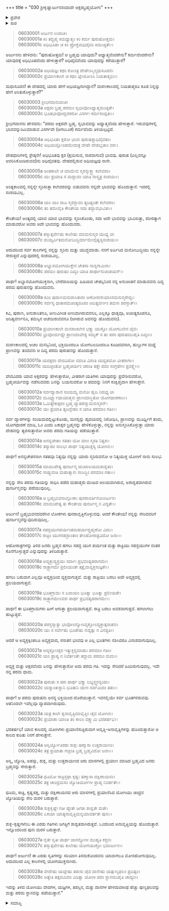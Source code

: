 +++
title = "030 ಶ್ರೀಕೃಷ್ಣಾರ್ಜುನಸಂವಾದೇ ಅಕ್ಷರಬ್ರಹ್ಮಯೋಗಃ"
+++

<details><summary>ಪ್ರವೇಶ</summary>


।।   ಓಂ ಓಂ ನಮೋ ನಾರಾಯಣಾಯ।।   ಶ್ರೀ ವೇದವ್ಯಾಸಾಯ ನಮಃ ।।

ಶ್ರೀ ಕೃಷ್ಣದ್ವೈಪಾಯನ ವೇದವ್ಯಾಸ ವಿರಚಿತ  

**ಶ್ರೀ ಮಹಾಭಾರತ**

**ಭೀಷ್ಮ ಪರ್ವ**

**ಭಗವದ್ಗೀತಾ ಪರ್ವ**

**ಅಧ್ಯಾಯ 30**

</details>

<details><summary>ಸಾರ</summary>



</details>


> 06030001 ಅರ್ಜುನ ಉವಾಚ।   
06030001a ಕಿಂ ತದ್ಬ್ರಹ್ಮ ಕಿಮಧ್ಯಾತ್ಮಂ ಕಿಂ ಕರ್ಮ ಪುರುಷೋತ್ತಮ।   
06030001c ಅಧಿಭೂತಂ ಚ ಕಿಂ ಪ್ರೋಕ್ತಮಧಿದೈವಂ ಕಿಮುಚ್ಯತೇ।।

ಅರ್ಜುನನು ಹೇಳಿದನು: “ಪುರುಷೋತ್ತಮ! ಆ ಬ್ರಹ್ಮವು ಯಾವುದು? ಅಧ್ಯಾತ್ಮವೆಂದರೇನು? ಕರ್ಮವೆಂದರೇನು? ಯಾವುದಕ್ಕೆ ಅಧಿಭೂತವೆಂದು ಹೇಳುತ್ತಾರೆ? ಅಧಿದೈವವೆಂದು ಯಾವುದನ್ನು ಕರೆಯುತ್ತಾರೆ?

> 06030002a ಅಧಿಯಜ್ಞಃ ಕಥಂ ಕೋಽತ್ರ ದೇಹೇಽಸ್ಮಿನ್ಮಧುಸೂದನ।   
06030002c ಪ್ರಯಾಣಕಾಲೇ ಚ ಕಥಂ ಜ್ಞೇಯೋಽಸಿ ನಿಯತಾತ್ಮಭಿಃ।।

ಮಧುಸೂದನ! ಈ ದೇಹದಲ್ಲಿ ಯಾರು ಹೇಗೆ ಅಧಿಯಜ್ಞನಾಗಿದ್ದಾನೆ? ಮರಣಕಾಲದಲ್ಲಿ ನಿಯತಾತ್ಮರೂ ಕೂಡ ನಿನ್ನನ್ನು ಹೇಗೆ ಅರಿತುಕೊಳ್ಳುತ್ತಾರೆ?”

> 06030003 ಶ್ರೀಭಗವಾನುವಾಚ।   
06030003a ಅಕ್ಷರಂ ಬ್ರಹ್ಮ ಪರಮಂ ಸ್ವಭಾವೋಽಧ್ಯಾತ್ಮಮುಚ್ಯತೇ।   
06030003c ಭೂತಭಾವೋದ್ಭವಕರೋ ವಿಸರ್ಗಃ ಕರ್ಮಸಂಜ್ಞಿತಃ।।

ಶ್ರೀಭಗವಾನನು ಹೇಳಿದನು: “ಪರಮ ಅಕ್ಷರವೇ ಬ್ರಹ್ಮ. ಸ್ವಭಾವವನ್ನು ಅಧ್ಯಾತ್ಮವೆಂದು ಹೇಳುತ್ತಾರೆ. ಇರುವವುಗಳಲ್ಲಿ ಭಾವವನ್ನುಂಟುಮಾಡುವ ವಿಸರ್ಗವೇ (ಅಗಲುವಿಕೆ) ಕರ್ಮವೆಂದು ತಿಳಿಯಲ್ಪಟ್ಟಿದೆ.

> 06030004a ಅಧಿಭೂತಂ ಕ್ಷರೋ ಭಾವಃ ಪುರುಷಶ್ಚಾಧಿದೈವತಂ।   
06030004c ಅಧಿಯಜ್ಞೋಽಹಮೇವಾತ್ರ ದೇಹೇ ದೇಹಭೃತಾಂ ವರ।।

ದೇಹಧಾರಿಗಳಲ್ಲಿ ಶ್ರೇಷ್ಠನೇ! ಅಧಿಭೂತವು ಕ್ಷರ (ಕ್ಷಯಿಸುವ, ನಾಶವಾಗುವ) ಭಾವವು. ಪುರುಷ (ಎಲ್ಲವನ್ನೂ ಆವರಿಸಿಕೊಂಡಿರುವವ)ನು ಅಧಿದೈವತವು. ದೇಹದಲ್ಲಿರುವ ಅಧಿಯಜ್ಞವು ನಾನೇ.

> 06030005a ಅಂತಕಾಲೇ ಚ ಮಾಮೇವ ಸ್ಮರನ್ಮುಕ್ತ್ವಾ ಕಲೇವರಂ।   
06030005c ಯಃ ಪ್ರಯಾತಿ ಸ ಮದ್ಭಾವಂ ಯಾತಿ ನಾಸ್ತ್ಯತ್ರ ಸಂಶಯಃ।।

ಅಂತ್ಯಕಾಲದಲ್ಲಿ ನನ್ನನ್ನೇ ಸ್ಮರಿಸುತ್ತಾ ಕಲೇವರವನ್ನು ಬಿಡುವವನು ನನ್ನದೇ ಭಾವವನ್ನು ಹೊಂದುತ್ತಾನೆ. ಇದರಲ್ಲಿ ಸಂಶಯವಿಲ್ಲ.

> 06030006a ಯಂ ಯಂ ವಾಪಿ ಸ್ಮರನ್ಭಾವಂ ತ್ಯಜತ್ಯಂತೇ ಕಲೇವರಂ।   
06030006c ತಂ ತಮೇವೈತಿ ಕೌಂತೇಯ ಸದಾ ತದ್ಭಾವಭಾವಿತಃ।।

ಕೌಂತೇಯ! ಅಂತ್ಯದಲ್ಲಿ ಯಾವ ಯಾವ ಭಾವವನ್ನು ಸ್ಮರಿಸಿಕೊಂಡು, ಸದಾ ಅದೇ ಭಾವವನ್ನು ಭಾವಿಸುತ್ತಾ, ಶರೀರತ್ಯಾಗ ಮಾಡುವರೋ ಅವರು ಅದೇ ಭಾವವನ್ನು ಹೊಂದುವರು.

> 06030007a ತಸ್ಮಾತ್ಸರ್ವೇಷು ಕಾಲೇಷು ಮಾಮನುಸ್ಮರ ಯುಧ್ಯ ಚ।   
06030007c ಮಯ್ಯರ್ಪಿತಮನೋಬುದ್ಧಿರ್ಮಾಮೇವೈಷ್ಯಸ್ಯಸಂಶಯಃ।।

ಆದುದರಿಂದ ಸರ್ವ ಕಾಲಗಳಲ್ಲಿ ನನ್ನನ್ನು ಸ್ಮರಿಸು ಮತ್ತು ಯುದ್ಧಮಾಡು. ನನಗೆ ಅರ್ಪಿಸಿದ ಮನೋಬುದ್ಧಿಯು ನನ್ನನ್ನೇ ಸೇರುತ್ತದೆ ಎನ್ನುವುದರಲ್ಲಿ ಸಂಶಯವಿಲ್ಲ.

> 06030008a ಅಭ್ಯಾಸಯೋಗಯುಕ್ತೇನ ಚೇತಸಾ ನಾನ್ಯಗಾಮಿನಾ।   
06030008c ಪರಮಂ ಪುರುಷಂ ದಿವ್ಯಂ ಯಾತಿ ಪಾರ್ಥಾನುಚಿಂತಯನ್।।

ಪಾರ್ಥ! ಅಭ್ಯಾಸಯೋಗಯುಕ್ತನಾಗಿ, ಬೇರೆದಾರಿಯನ್ನು ಹಿಡಿಯದ ಚೇತಸ್ಸಿನಿಂದ ನನ್ನ ಅನುಚಿಂತನೆ ಮಾಡುವವನು ದಿವ್ಯ ಪರಮ ಪುರುಷನನ್ನು ಹೊಂದುವನು.

> 06030009a ಕವಿಂ ಪುರಾಣಮನುಶಾಸಿತಾರಂ
	ಅಣೋರಣೀಯಾಂಸಮನುಸ್ಮರೇದ್ಯಃ।   
> 06030009c ಸರ್ವಸ್ಯ ಧಾತಾರಮಚಿಂತ್ಯರೂಪಂ
	ಆದಿತ್ಯವರ್ಣಂ ತಮಸಃ ಪರಸ್ತಾತ್।।   

ಕವಿ, ಪುರಾಣ, ಅನುಶಾಸಿತನೂ, ಅಣುವಿಗಿಂತ ಅಣುವಾಗಿರುವವನೂ, ಎಲ್ಲಕ್ಕೂ ಧಾತೃವೂ, ಅಚಿಂತ್ಯರೂಪನೂ, ಆದಿತ್ಯವರ್ಣನೂ, ತಮಸ್ಸಿನ ಆಚೆಯಿರುವವನೂ (ಆಗಿರುವ ಅವನನ್ನು ಹೊಂದುವನು).

> 06030010a ಪ್ರಯಾಣಕಾಲೇ ಮನಸಾಚಲೇನ
	ಭಕ್ತ್ಯಾ ಯುಕ್ತೋ ಯೋಗಬಲೇನ ಚೈವ।   
> 06030010c ಭ್ರುವೋರ್ಮಧ್ಯೇ ಪ್ರಾಣಮಾವೇಶ್ಯ ಸಮ್ಯಕ್
	ಸ ತಂ ಪರಂ ಪುರುಷಮುಪೈತಿ ದಿವ್ಯಂ।।   

ಮರಣಕಾಲದಲ್ಲಿ ಅಚಲ ಮನಸ್ಸಿನಿಂದ, ಭಕ್ತಿಯಿಂದಲೂ ಯೋಗಬಲದಿಂದಲೂ ಕೂಡಿದವನಾಗಿ, ಹುಬ್ಬುಗಳ ಮಧ್ಯೆ ಪ್ರಾಣವನ್ನು ತಂದವನು ಆ ದಿವ್ಯ ಪರಮ ಪುರುಷನನ್ನು ಹೊಂದುತ್ತಾನೆ.

> 06030011a ಯದಕ್ಷರಂ ವೇದವಿದೋ ವದಂತಿ
	ವಿಶಂತಿ ಯದ್ಯತಯೋ ವೀತರಾಗಾಃ।   
> 06030011c ಯದಿಚ್ಛಂತೋ ಬ್ರಹ್ಮಚರ್ಯಂ ಚರಂತಿ
	ತತ್ತೇ ಪದಂ ಸಂಗ್ರಹೇಣ ಪ್ರವಕ್ಷ್ಯೇ।।   

ವೇದವಿದರು ಯಾವ ಅಕ್ಷರವನ್ನು ಹೇಳುತ್ತಾರೋ, ವೀತರಾಗ ಯತಿಗಳು ಯಾವುದನ್ನು ಪ್ರವೇಶಿಸುವರೋ, ಬ್ರಹ್ಮಚರ್ಯವನ್ನು ನಡೆಸುವವರು ಏನನ್ನು ಬಯಸುವರೋ ಆ ಪದವನ್ನು ನಿನಗೆ ಸಂಕ್ಷಿಪ್ತವಾಗಿ ಹೇಳುತ್ತೇನೆ.

> 06030012a ಸರ್ವದ್ವಾರಾಣಿ ಸಂಯಮ್ಯ ಮನೋ ಹೃದಿ ನಿರುಧ್ಯ ಚ।   
06030012c ಮೂರ್ಧ್ನ್ಯಾಧಾಯಾತ್ಮನಃ ಪ್ರಾಣಮಾಸ್ಥಿತೋ ಯೋಗಧಾರಣಾಂ।।   
06030013a ಓಮಿತ್ಯೇಕಾಕ್ಷರಂ ಬ್ರಹ್ಮ ವ್ಯಾಹರನ್ಮಾಮನುಸ್ಮರನ್।   
06030013c ಯಃ ಪ್ರಯಾತಿ ತ್ಯಜನ್ದೇಹಂ ಸ ಯಾತಿ ಪರಮಾಂ ಗತಿಂ।।

ಸರ್ವ ದ್ವಾರಗಳನ್ನು ಸಂಯಮದಲ್ಲಿಟ್ಟುಕೊಂಡು, ಮನಸ್ಸನ್ನು ಹೃದಯದಲ್ಲಿ ನಿರೋಧಿಸಿ, ಪ್ರಾಣವನ್ನು ಮೂರ್ಧ್ನಿಗೆ ತಂದು, ಯೋಗಧಾರಣೆ ಮಾಡಿ, ಓಂ ಎಂದು ಏಕಾಕ್ಷರ ಬ್ರಹ್ಮನನ್ನು ಹೇಳಿಕೊಳ್ಳುತ್ತಾ, ನನ್ನನ್ನು ಅನುಸ್ಮರಿಸಿಕೊಳ್ಳುತ್ತಾ ಯಾರು ದೇಹವನ್ನು ತ್ಯಜಿಸುತ್ತಾರೋ ಅವರು ಪರಮ ಗತಿಯನ್ನು ಪಡೆಯುತ್ತಾರೆ.

> 06030014a ಅನನ್ಯಚೇತಾಃ ಸತತಂ ಯೋ ಮಾಂ ಸ್ಮರತಿ ನಿತ್ಯಶಃ।   
06030014c ತಸ್ಯಾಹಂ ಸುಲಭಃ ಪಾರ್ಥ ನಿತ್ಯಯುಕ್ತಸ್ಯ ಯೋಗಿನಃ।।

ಪಾರ್ಥ! ಅನನ್ಯಚೇತಸನಾಗಿ ಸತತವೂ ನಿತ್ಯವೂ ನನ್ನನ್ನು ಯಾರು ಸ್ಮರಿಸುವನೋ ಆ ನಿತ್ಯಯುಕ್ತ ಯೋಗಿಗೆ ನಾನು ಸುಲಭ.

> 06030015a ಮಾಮುಪೇತ್ಯ ಪುನರ್ಜನ್ಮ ದುಃಖಾಲಯಮಶಾಶ್ವತಂ।   
06030015c ನಾಪ್ನುವಂತಿ ಮಹಾತ್ಮಾನಃ ಸಂಸಿದ್ಧಿಂ ಪರಮಾಂ ಗತಾಃ।।

ನನ್ನನ್ನು ಸೇರಿ ಪರಮ ಗತಿಯನ್ನು ಸಾಧಿಸಿ ಪಡೆದ ಮಹಾತ್ಮರು ದುಃಖದ ಆಲಯವಾಗಿರುವ, ಅಶಾಶ್ವತವಾಗಿರುವ ಪುನರ್ಜನ್ಮವನ್ನು ಪಡೆಯುವುದಿಲ್ಲ.

> 06030016a ಆ ಬ್ರಹ್ಮಭುವನಾಲ್ಲೋಕಾಃ ಪುನರಾವರ್ತಿನೋಽರ್ಜುನ।   
06030016c ಮಾಮುಪೇತ್ಯ ತು ಕೌಂತೇಯ ಪುನರ್ಜನ್ಮ ನ ವಿದ್ಯತೇ।।

ಅರ್ಜುನ! ಬ್ರಹ್ಮಭುವನದವರೆಗಿನ ಲೋಕಗಳು ಪುನರಾವೃತ್ತಿಗೊಳ್ಳುವವು. ಆದರೆ ಕೌಂತೇಯ! ನನ್ನನ್ನು ಸೇರಿದವರಿಗೆ ಪುನರ್ಜನ್ಮವೆನ್ನುವುದಿರುವುದಿಲ್ಲ.

> 06030017a ಸಹಸ್ರಯುಗಪರ್ಯಂತಮಹರ್ಯದ್ಬ್ರಹ್ಮಣೋ ವಿದುಃ।   
06030017c ರಾತ್ರಿಂ ಯುಗಸಹಸ್ರಾಂತಾಂ ತೇಽಹೋರಾತ್ರವಿದೋ ಜನಾಃ।।

ಆಹೋರಾತ್ರಗಳನ್ನು ತಿಳಿದ ಜನರು ಬ್ರಹ್ಮನ ಹಗಲು ಸಹಸ್ರ ಯುಗ ಪರ್ಯಂತ ಮತ್ತು ರಾತ್ರಿಯು ಸಹಸ್ರಯುಗಳ ನಂತರ ಕೊನೆಗೊಳ್ಳುತ್ತದೆ ಎನ್ನುವುದನ್ನು ತಿಳಿದಿರುತ್ತಾರೆ.

> 06030018a ಅವ್ಯಕ್ತಾದ್ವ್ಯಕ್ತಯಃ ಸರ್ವಾಃ ಪ್ರಭವಂತ್ಯಹರಾಗಮೇ।   
06030018c ರಾತ್ರ್ಯಾಗಮೇ ಪ್ರಲೀಯಂತೇ ತತ್ರೈವಾವ್ಯಕ್ತಸಂಜ್ಞಕೇ।।

ಹಗಲು ಬರುವಾಗ ಎಲ್ಲವೂ ಅವ್ಯಕ್ತದಿಂದ ವ್ಯಕ್ತವಾಗುತ್ತವೆ. ಮತ್ತು ರಾತ್ರಿಯು ಬರಲು ಅದೇ ಅವ್ಯಕ್ತದಲ್ಲಿ ಪ್ರಲಯವಾಗುತ್ತವೆ.

> 06030019a ಭೂತಗ್ರಾಮಃ ಸ ಏವಾಯಂ ಭೂತ್ವಾ ಭೂತ್ವಾ ಪ್ರಲೀಯತೇ।   
06030019c ರಾತ್ರ್ಯಾಗಮೇಽವಶಃ ಪಾರ್ಥ ಪ್ರಭವತ್ಯಹರಾಗಮೇ।।

ಪಾರ್ಥ! ಈ ಭೂತಗ್ರಾಮಗಳು ಹೀಗೆ ಆಗುತ್ತಾ ಪ್ರಲಯವಾಗುತ್ತವೆ. ರಾತ್ರಿ ಬರಲು ಅವಶವಾಗುತ್ತವೆ. ಹಗಲಾಗಲು ಹುಟ್ಟುತ್ತವೆ.

> 06030020a ಪರಸ್ತಸ್ಮಾತ್ತು ಭಾವೋಽನ್ಯೋಽವ್ಯಕ್ತೋಽವ್ಯಕ್ತಾತ್ಸನಾತನಃ।   
06030020c ಯಃ ಸ ಸರ್ವೇಷು ಭೂತೇಷು ನಃಶ್ಯತ್ಸು ನ ವಿನಶ್ಯತಿ।।

ಆದರೆ ಆ ಅವ್ಯಕ್ತಕ್ಕಿಂತಲೂ ಅವ್ಯಕ್ತವಾದ, ಸನಾತನ ಭಾವವು ಆ ಎಲ್ಲ ಭೂತಗಳು ನಶಿಸಿದರೂ ವಿನಾಶವಾಗುವುದಿಲ್ಲ.

> 06030021a ಅವ್ಯಕ್ತೋಽಕ್ಷರ ಇತ್ಯುಕ್ತಸ್ತಮಾಹುಃ ಪರಮಾಂ ಗತಿಂ।   
06030021c ಯಂ ಪ್ರಾಪ್ಯ ನ ನಿವರ್ತಂತೇ ತದ್ಧಾಮ ಪರಮಂ ಮಮ।।

ಅವ್ಯಕ್ತ ಮತ್ತು ಅಕ್ಷರವೆಂದು ಏನನ್ನು ಹೇಳುತ್ತಾರೋ ಅದು ಪರಮ ಗತಿ. ಇದನ್ನು ಸೇರಿದರೆ ಹಿಂದಿರುಗುವುದಲ್ಲ. ಇದೇ ನನ್ನ ಪರಮ ಧಾಮ.

> 06030022a ಪುರುಷಃ ಸ ಪರಃ ಪಾರ್ಥ ಭಕ್ತ್ಯಾ ಲಭ್ಯಸ್ತ್ವನನ್ಯಯಾ।   
06030022c ಯಸ್ಯಾಂತಃಸ್ಥಾನಿ ಭೂತಾನಿ ಯೇನ ಸರ್ವಮಿದಂ ತತಂ।।

ಪಾರ್ಥ! ಆ ಪರಮ ಪುರುಷನು ಅನನ್ಯ ಭಕ್ತಿಯಿಂದ ದೊರೆಯುತ್ತಾನೆ. ಇವನಲ್ಲಿಯೇ ಸರ್ವ ಭೂತಗಳಿರುವವು. ಆತನಿಂದಲೇ ಇವೆಲ್ಲವೂ ವ್ಯಾಪವಾಗಿರುವುದು.

> 06030023a ಯತ್ರ ಕಾಲೇ ತ್ವನಾವೃತ್ತಿಮಾವೃತ್ತಿಂ ಚೈವ ಯೋಗಿನಃ।   
06030023c ಪ್ರಯಾತಾ ಯಾಂತಿ ತಂ ಕಾಲಂ ವಕ್ಷ್ಯಾಮಿ ಭರತರ್ಷಭ।।

ಭರತರ್ಷಭ! ಯಾವ ಕಾಲದಲ್ಲಿ ಯೋಗಿಗಳು ಪ್ರಯಾಣಿಸುತ್ತಿರುವಾಗ ಆವೃತ್ತಿ-ಅನಾವೃತ್ತಿಗಳನ್ನು ಹೊಂದುತ್ತಾರೋ ಆ ಕಾಲದ ಕುರಿತು ನಿನಗೆ ಹೇಳುತ್ತೇನೆ.

> 06030024a ಅಗ್ನಿರ್ಜ್ಯೋತಿರಹಃ ಶುಕ್ಲಃ ಷಣ್ಮಾಸಾ ಉತ್ತರಾಯಣಂ।   
06030024c ತತ್ರ ಪ್ರಯಾತಾ ಗಚ್ಛಂತಿ ಬ್ರಹ್ಮ ಬ್ರಹ್ಮವಿದೋ ಜನಾಃ।।

ಅಗ್ನಿ, ಜ್ಯೋತಿ, ಅಹಸ್ಸು, ಶುಕ್ಲ, ಮತ್ತು ಉತ್ತರಾಯಣದ ಆರು ಮಾಸಗಳಲ್ಲಿ ಪ್ರಯಾಣ ಮಾಡಿದ ಬ್ರಹ್ಮವಿದ ಜನರು ಬ್ರಹ್ಮನನ್ನು ಸೇರುತ್ತಾರೆ.

> 06030025a ಧೂಮೋ ರಾತ್ರಿಸ್ತಥಾ ಕೃಷ್ಣಃ ಷಣ್ಮಾಸಾ ದಕ್ಷಿಣಾಯನಂ।   
06030025c ತತ್ರ ಚಾಂದ್ರಮಸಂ ಜ್ಯೋತಿರ್ಯೋಗೀ ಪ್ರಾಪ್ಯ ನಿವರ್ತತೇ।।

ಧೂಮ, ರಾತ್ರಿ, ಕೃಷ್ಣಪಕ್ಷ, ಮತ್ತು ದಕ್ಷಿಣಾಯನದ ಆರು ಮಾಸಗಳಲ್ಲಿ ಪ್ರಯಾಣಿಸಿದ ಯೋಗಿಯು ಚಂದ್ರನ ಜ್ಯೋತಿಯನ್ನು ಸೇರಿ ಮರಳಿ ಬರುತ್ತಾರೆ.

> 06030026a ಶುಕ್ಲಕೃಷ್ಣೇ ಗತೀ ಹ್ಯೇತೇ ಜಗತಃ ಶಾಶ್ವತೇ ಮತೇ।   
06030026c ಏಕಯಾ ಯಾತ್ಯನಾವೃತ್ತಿಮನ್ಯಯಾವರ್ತತೇ ಪುನಃ।।

ಶುಕ್ಲ-ಕೃಷ್ಣಗಳೆಂಬ ಈ ಎರಡು ಗತಿಗಳು ಜಗತ್ತಿಗೆ ಶಾಶ್ವತವಾಗಿರುತ್ತವೆ. ಒಂದರಿಂದ ಅನಾವೃತ್ತಿಯನ್ನು ಹೊಂದುತ್ತಾರೆ. ಇನ್ನೊಂದರಿಂದ ಪುನಃ ಮರಳಿ ಬರುತ್ತಾರೆ.

> 06030027a ನೈತೇ ಸೃತೀ ಪಾರ್ಥ ಜಾನನ್ಯೋಗೀ ಮುಹ್ಯತಿ ಕಶ್ಚನ।   
06030027c ತಸ್ಮಾತ್ಸರ್ವೇಷು ಕಾಲೇಷು ಯೋಗಯುಕ್ತೋ ಭವಾರ್ಜುನ।।

ಪಾರ್ಥ! ಅರ್ಜುನ! ಈ ಎರಡು ಸೃತಿಗಳನ್ನು ಸರಿಯಾಗಿ ತಿಳಿದುಕೊಂಡವನು ಯಾವಾಗಲೂ ಮೋಸಹೋಗುವುದಿಲ್ಲ. ಆದುದರಿಂದ ಎಲ್ಲ ಕಾಲಗಳಲ್ಲಿ ಯೋಗಯುಕ್ತನಾಗಿರು.

> 06030028a ವೇದೇಷು ಯಜ್ಞೇಷು ತಪಃಸು ಚೈವ
	ದಾನೇಷು ಯತ್ಪುಣ್ಯಫಲಂ ಪ್ರದಿಷ್ಟಂ।   
> 06030028c ಅತ್ಯೇತಿ ತತ್ಸವಮಿದಂ ವಿದಿತ್ವಾ
	ಯೋಗೀ ಪರಂ ಸ್ಥಾನಮುಪೈತಿ ಚಾದ್ಯಂ।।  

ಇದನ್ನು ತಿಳಿದ ಯೋಗಿಯು ವೇದಗಳ, ಯಜ್ಞಗಳ, ತಪಸ್ಸಿನ, ಮತ್ತು ದಾನಗಳ ಹೇಳಿದುದಕಿಂಥ ಹೆಚ್ಚು ಪುಣ್ಯಫಲವನ್ನು ಮತ್ತು ಪರಮ ಸ್ಥಾನವನ್ನು ಪಡೆಯುತ್ತಾನೆ.”


<details><summary>ಸಮಾಪ್ತಿ</summary>


ಇತಿ ಶ್ರೀ ಮಹಾಭಾರತೇ ಭೀಷ್ಮ ಪರ್ವಣಿ ಭಗವದ್ಗೀತಾ ಪರ್ವಣಿ ಶ್ರೀಮದ್ಭಗವದ್ಗೀತಾಸೂಪನಿಷತ್ಸು ಬ್ರಹ್ಮವಿದ್ಯಾಯಾಂ ಯೋಗಶಾಸ್ತ್ರೇ ಶ್ರೀಕೃಷ್ಣಾರ್ಜುನಸಂವಾದೇ ಅಕ್ಷರಬ್ರಹ್ಮಯೋಗೋ ನಾಮ ಅಷ್ಟಮೋಽಧ್ಯಾಯಃ।।   
ಇದು ಶ್ರೀ ಮಹಾಭಾರತದಲ್ಲಿ ಭೀಷ್ಮ ಪರ್ವದಲ್ಲಿ ಭಗವದ್ಗೀತಾ ಪರ್ವದಲ್ಲಿ ಶ್ರೀಮದ್ಭಗವದ್ಗೀತಾ ಉಪನಿಷತ್ತಿನಲ್ಲಿ ಬ್ರಹ್ಮವಿದ್ಯೆಯ ಯೋಗಶಾಸ್ತ್ರದಲ್ಲಿ ಶ್ರೀಕೃಷ್ಣಾರ್ಜುನಸಂವಾದದಲ್ಲಿ ಅಕ್ಷರಬ್ರಹ್ಮಯೋಗವೆಂಬ ಎಂಟನೇ ಅಧ್ಯಾಯವು.  
ಭೀಷ್ಮ ಪರ್ವಣಿ ತ್ರಿಂಶೋಽಧ್ಯಾಯಃ।।  
ಭೀಷ್ಮ ಪರ್ವದಲ್ಲಿ ಮೂವತ್ತನೇ ಅಧ್ಯಾಯವು.



</details>

